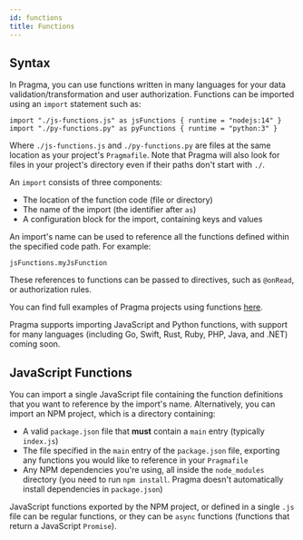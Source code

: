 ```yaml
---
id: functions
title: Functions
---
```


## Syntax

In Pragma, you can use functions written in many languages for your data validation/transformation and user authorization. Functions can be imported using an `import` statement such as:

```pragma
import "./js-functions.js" as jsFunctions { runtime = "nodejs:14" }
import "./py-functions.py" as pyFunctions { runtime = "python:3" }
```
Where `./js-functions.js` and `./py-functions.py` are files at the same location as your project's `Pragmafile`. Note that Pragma will also look for files in your project's directory even if their paths don't start with `./`.

An `import` consists of three components:
* The location of the function code (file or directory)
* The name of the import (the identifier after `as`)
* A configuration block for the import, containing keys and values

An import's name can be used to reference all the functions defined within the specified code path. For example:
```pragma
jsFunctions.myJsFunction
```
These references to functions can be passed to directives, such as `@onRead`, or authorization rules.

You can find full examples of Pragma projects using functions [here](https://github.com/pragmalang/examples).

Pragma supports importing JavaScript and Python functions, with support for many languages (including Go, Swift, Rust, Ruby, PHP, Java, and .NET) coming soon.

## JavaScript Functions
You can import a single JavaScript file containing the function definitions that you want to reference by the import's name. Alternatively, you can import an NPM project, which is a directory containing:

* A valid `package.json` file that **must** contain a `main` entry (typically `index.js`)
* The file specified in the `main` entry of the `package.json` file, exporting any functions you would like to reference in your `Pragmafile`
* Any NPM dependencies you're using, all inside the `node_modules` directory (you need to run `npm install`. Pragma doesn't automatically install dependencies in `package.json`)

JavaScript functions exported by the NPM project, or defined in a single `.js` file can be regular functions, or they can be `async` functions (functions that return a JavaScript `Promise`).

